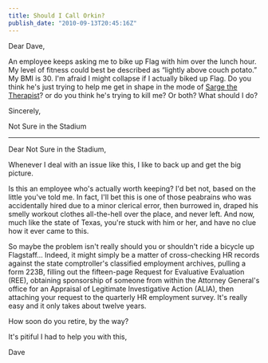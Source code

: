 ```yaml
---
title: Should I Call Orkin?
publish_date: "2010-09-13T20:45:16Z"
---
```


Dear Dave,

An employee keeps asking me to bike up Flag with him over the lunch hour. My level of fitness could best be described as &#8220;lightly above couch potato.&#8221; My BMI is 30. I'm afraid I might collapse if I actually biked up Flag. Do you think he's just trying to help me get in shape in the mode of [Sarge the Therapist](https://youtu.be/9EbKssmdKN0?si=PamnbhJaWuE-4S3o)? or do you think he's trying to kill me? Or both? What should I do?

Sincerely,

Not Sure in the Stadium

---

Dear Not Sure in the Stadium,

Whenever I deal with an issue like this, I like to back up and get the big picture.

Is this an employee who's actually worth keeping? I'd bet not, based on the little you've told me. In fact, I'll bet this is one of those peabrains who was accidentally hired due to a minor clerical error, then burrowed in, draped his smelly workout clothes all-the-hell over the place, and never left. And now, much like the state of Texas, you're stuck with him or her, and have no clue how it ever came to this.

So maybe the problem isn't really should you or shouldn't ride a bicycle up Flagstaff&#8230; Indeed, it might simply be a matter of cross-checking HR records against the state comptroller's classified employment archives, pulling a form 223B, filling out the fifteen-page Request for Evaluative Evaluation (REE), obtaining sponsorship of someone from within the Attorney General's office for an Appraisal of Legitimate Investigative Action (ALIA), then attaching your request to the quarterly HR employment survey. It's really easy and it only takes about twelve years.

How soon do you retire, by the way?

It's pitiful I had to help you with this,

Dave
